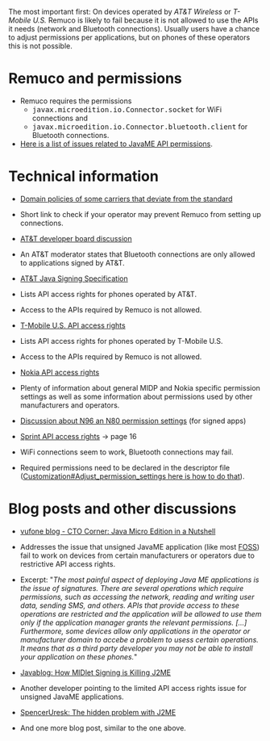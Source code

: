 

The most important first: On devices operated by _AT&T Wireless_ or _T-Mobile U.S._ Remuco is likely to fail because it is not allowed to use the APIs it needs (network and Bluetooth connections). Usually users have a chance to adjust permissions per applications, but on phones of these operators this is not possible.

# Remuco and permissions #

  * Remuco requires the permissions
    * <tt>javax.microedition.io.Connector.socket</tt> for WiFi connections and
    * <tt>javax.microedition.io.Connector.bluetooth.client</tt> for Bluetooth connections.
  * [Here is a list of issues related to JavaME API permissions](http://code.google.com/p/remuco/issues/list?can=1&q=label:Permissions).

# Technical information #

  * [Domain policies of some carriers that deviate from the standard](http://wiki.forum.nokia.com/index.php/Java_Security_Domains#Security_Domain_policies_some_carriers_that_deviate_from_the_standardSecurity)
  * Short link to check if your operator may prevent Remuco from setting up connections.

  * [AT&T developer board discussion](http://developerboards.att.lithium.com/cngddp/board/message?message.uid=26105)
  * An AT&T moderator states that Bluetooth connections are only allowed to applications signed by AT&T.

  * [AT&T Java Signing Specification](http://developer.att.com/developer/index.jsp?page=toolsTechDetail&id=11300207)
  * Lists API access rights for phones operated by AT&T.
  * Access to the APIs required by Remuco is not allowed.

  * [T-Mobile U.S. API access rights](http://wiki.forum.nokia.com/index.php/T-Mobile_U.S._API_access_rights)
  * Lists API access rights for phones operated by T-Mobile U.S.
  * Access to the APIs required by Remuco is not allowed.

  * [Nokia API access rights](http://wiki.forum.nokia.com/index.php/Java_Security_Domains)
  * Plenty of information about general MIDP and Nokia specific permission settings as well as some information about permissions used by other manufacturers and operators.

  * [Discussion about N96 an N80 permission settings](http://discussion.forum.nokia.com/forum/showthread.php?t=149334) (for signed apps)

  * [Sprint API access rights](http://developer.sprint.com/getDocument.do?docId=91801) → page 16
  * WiFi connections seem to work, Bluetooth connections may fail.
  * Required permissions need to be declared in the descriptor file ([Customization#Adjust\_permission\_settings here is how to do that](Client.md)).

# Blog posts and other discussions #

  * [vufone blog - CTO Corner: Java Micro Edition in a Nutshell](http://blog.vufone.com/tag/j2me-permissions/)
  * Addresses the issue that unsigned JavaME application (like most [FOSS](http://en.wikipedia.org/wiki/FOSS)) fail to work on devices from certain manufacturers or operators due to restrictive API access rights.
  * Excerpt: "_The most painful aspect of deploying Java ME applications is the issue of signatures. There are several operations which require permissions, such as accessing the network, reading and writing user data, sending SMS, and others. APIs that provide access to these operations are restricted and the application will be allowed to use them only if the application manager grants the relevant permissions. [...] Furthermore, some devices allow only applications in the operator or manufacturer domain to accebe a problem to usess certain operations. It means that as a third party developer you may not be able to install your application on these phones._"

  * [Javablog: How MIDlet Signing is Killing J2ME](http://javablog.co.uk/2007/08/09/how-midlet-signing-is-killing-j2me/)
  * Another developer pointing to the limited API access rights issue for unsigned JavaME applications.

  * [SpencerUresk: The hidden problem with J2ME](http://www.spenceruresk.com/2007/05/26/the-hidden-problem-with-j2me/)
  * And one more blog post, similar to the one above.